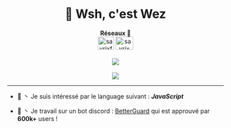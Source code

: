 <h1 align="center"> 🤙 Wsh, c'est Wez</h1>


<p align="center">
  <b> Réseaux 🎐</b><br>
<a href="https://twitter.com/wezqlf"><img src="https://i.imgur.com/CuIpv32.png" alt="sayrixfx" width="37" height="30" /></a> 
<a href="https://www.youtube.com/channel/UCI9ELTuau0YlBPP5miLKsXw"><img src="https://i.imgur.com/JVFQEu8.png" alt="sayrix" width="41"  height="30" /></a> 
<br><br>
  <img src="https://encrypted-tbn0.gstatic.com/images?q=tbn:ANd9GcSEcben5jYzu5zUdp3M6_F5kfZXeYl1KProxw&usqp=CAU">
  <br><br>
    <a href="https://github.com/Wezah">
      <img src="https://lanyard-profile-readme.vercel.app/api/281492584176549891"> </a>
</p>

---
- 🎯 丶 Je suis intéressé par le language suivant : _**JavaScript**_

- 🔧 丶 Je travail sur un bot discord : [BetterGuard](https://discord.gg/2DPW877r9d) qui est approuvé par **600k+** users !
